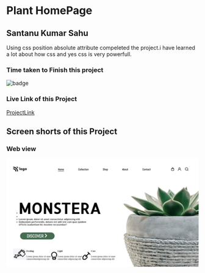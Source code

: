 # Plant HomePage

## Santanu Kumar Sahu

Using css position absolute attribute compeleted the project.i have learned a lot about how css and yes css is very powerfull.  

### Time taken to Finish this project
![badge](https://img.shields.io/badge/Time%20Taken-1Hr%2045%20Min-brightgreen)

### Live Link of this Project

[ProjectLink](https://fsjswdproject06.netlify.app)

## Screen shorts of this Project

### Web view
![Web view](/screenshots/web-view.jpeg)

